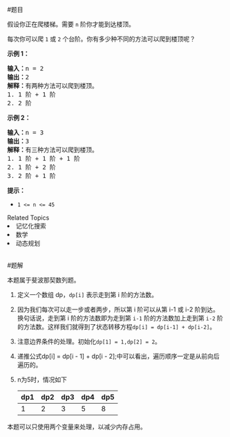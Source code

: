 #题目

<p>假设你正在爬楼梯。需要 <code>n</code> 阶你才能到达楼顶。</p>

<p>每次你可以爬 <code>1</code> 或 <code>2</code> 个台阶。你有多少种不同的方法可以爬到楼顶呢？</p>

<p><strong>示例 1：</strong></p>

<pre>
<strong>输入：</strong>n = 2
<strong>输出：</strong>2
<strong>解释：</strong>有两种方法可以爬到楼顶。
1. 1 阶 + 1 阶
2. 2 阶</pre>

<p><strong>示例 2：</strong></p>

<pre>
<strong>输入：</strong>n = 3
<strong>输出：</strong>3
<strong>解释：</strong>有三种方法可以爬到楼顶。
1. 1 阶 + 1 阶 + 1 阶
2. 1 阶 + 2 阶
3. 2 阶 + 1 阶
</pre>

<p><strong>提示：</strong></p>

<ul>
	<li><code>1 &lt;= n &lt;= 45</code></li>
</ul>
<div><div>Related Topics</div><div><li>记忆化搜索</li><li>数学</li><li>动态规划</li></div></div><br><div></div>

#题解

本题属于斐波那契数列题。

1. 定义一个数组 dp，`dp[i]` 表示走到第 i 阶的方法数。

2. 因为我们每次可以走一步或者两步，所以第 i 阶可以从第 i-1 或 i-2 阶到达。换句话说，走到第 i 阶的方法数即为走到第 `i-1` 阶的方法数加上走到第 `i-2` 阶的方法数。这样我们就得到了状态转移方程`dp[i] = dp[i-1] + dp[i-2]`。

3. 注意边界条件的处理。初始化`dp[1] = 1,dp[2] = 2`。

4. 递推公式dp[i] = dp[i - 1] + dp[i - 2];中可以看出，遍历顺序一定是从前向后遍历的。

5. n为5时，情况如下

   | dp1  | dp2  | dp3  | dp4  | dp5  |
   | ---- | ---- | ---- | ---- | ---- |
   | 1    | 2    | 3    | 5    | 8    |

本题可以只使用两个变量来处理，以减少内存占用。

